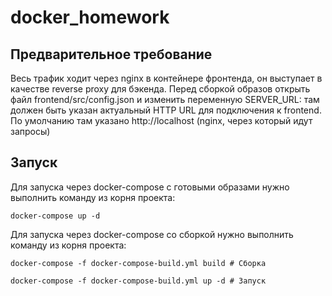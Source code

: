 # docker_homework
## Предварительное требование 
Весь трафик ходит через nginx в контейнере фронтенда, он выступает в качестве reverse proxy для бэкенда.
Перед сборкой образов открыть файл frontend/src/config.json и изменить переменную SERVER_URL: там должен быть указан актуальный HTTP URL для подключения к frontend. По умолчанию там указано http://localhost (nginx, через который идут запросы)
## Запуск
Для запуска через docker-compose с готовыми образами нужно выполнить команду из корня проекта:

`docker-compose up -d`

Для запуска через docker-compose со сборкой нужно выполнить команду из корня проекта:

`docker-compose -f docker-compose-build.yml build # Сборка`

`docker-compose -f docker-compose-build.yml up -d # Запуск`
